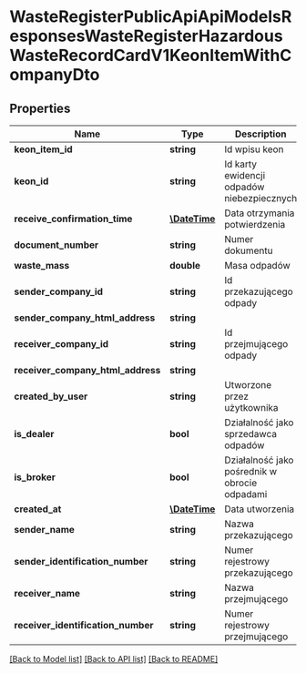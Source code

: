 # WasteRegisterPublicApiApiModelsResponsesWasteRegisterHazardousWasteRecordCardV1KeonItemWithCompanyDto

## Properties
Name | Type | Description | Notes
------------ | ------------- | ------------- | -------------
**keon_item_id** | **string** | Id wpisu keon | [optional] 
**keon_id** | **string** | Id karty ewidencji odpadów niebezpiecznych | [optional] 
**receive_confirmation_time** | [**\DateTime**](\DateTime.md) | Data otrzymania potwierdzenia | [optional] 
**document_number** | **string** | Numer dokumentu | [optional] 
**waste_mass** | **double** | Masa odpadów | [optional] 
**sender_company_id** | **string** | Id przekazującego odpady | [optional] 
**sender_company_html_address** | **string** |  | [optional] 
**receiver_company_id** | **string** | Id przejmującego odpady | [optional] 
**receiver_company_html_address** | **string** |  | [optional] 
**created_by_user** | **string** | Utworzone przez użytkownika | [optional] 
**is_dealer** | **bool** | Działalność jako sprzedawca odpadów | [optional] 
**is_broker** | **bool** | Działalność jako pośrednik w obrocie odpadami | [optional] 
**created_at** | [**\DateTime**](\DateTime.md) | Data utworzenia | [optional] 
**sender_name** | **string** | Nazwa przekazującego | [optional] 
**sender_identification_number** | **string** | Numer rejestrowy przekazującego | [optional] 
**receiver_name** | **string** | Nazwa przejmującego | [optional] 
**receiver_identification_number** | **string** | Numer rejestrowy przejmującego | [optional] 

[[Back to Model list]](../README.md#documentation-for-models) [[Back to API list]](../README.md#documentation-for-api-endpoints) [[Back to README]](../README.md)


